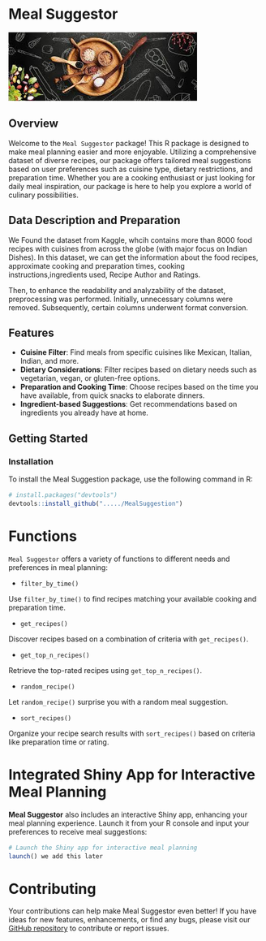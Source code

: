 

# Meal Suggestor


![](man/figures/meal.jpg)


## Overview

Welcome to the `Meal Suggestor` package! This R package is designed to make meal planning easier and more enjoyable. Utilizing a comprehensive dataset of diverse recipes, our package offers tailored meal suggestions based on user preferences such as cuisine type, dietary restrictions, and preparation time. Whether you are a cooking enthusiast or just looking for daily meal inspiration, our package is here to help you explore a world of culinary possibilities.

## Data Description and Preparation

We Found the dataset from Kaggle, whcih contains more than 8000 food recipes with cuisines from across the globe (with major focus on Indian Dishes). In this dataset, we can get the information about the food recipes, approximate cooking and preparation times, cooking instructions,ingredients used, Recipe Author and Ratings.

Then, to enhance the readability and analyzability of the dataset, preprocessing was performed. Initially, unnecessary columns were removed. Subsequently, certain columns underwent format conversion.

## Features

- **Cuisine Filter**: Find meals from specific cuisines like Mexican, Italian, Indian, and more.
- **Dietary Considerations**: Filter recipes based on dietary needs such as vegetarian, vegan, or gluten-free options.
- **Preparation and Cooking Time**: Choose recipes based on the time you have available, from quick snacks to elaborate dinners.
- **Ingredient-based Suggestions**: Get recommendations based on ingredients you already have at home.

## Getting Started

### Installation

To install the Meal Suggestion package, use the following command in R:

```r
# install.packages("devtools")
devtools::install_github("...../MealSuggestion")
```

# Functions

`Meal Suggestor` offers a variety of functions to different needs and preferences in meal planning:

- `filter_by_time()`

Use `filter_by_time()` to find recipes matching your available cooking and preparation time.

- `get_recipes()`

Discover recipes based on a combination of criteria with `get_recipes()`.


- `get_top_n_recipes()`

Retrieve the top-rated recipes using `get_top_n_recipes()`.

- `random_recipe()`

Let `random_recipe()` surprise you with a random meal suggestion.


- `sort_recipes()`

Organize your recipe search results with `sort_recipes()` based on criteria like preparation time or rating.



# Integrated Shiny App for Interactive Meal Planning

**Meal Suggestor** also includes an interactive Shiny app, enhancing your meal planning experience. Launch it from your R console and input your preferences to receive meal suggestions:

```r
# Launch the Shiny app for interactive meal planning
launch() we add this later 
```

# Contributing

Your contributions can help make Meal Suggestor even better! If you have ideas for new features, enhancements, or find any bugs, please visit our [GitHub repository](https://github.com/ptds2023/Mealsuggestor) to contribute or report issues. 



